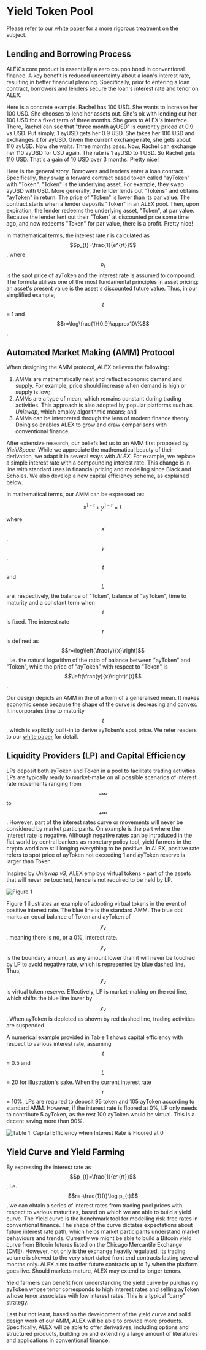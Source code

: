 # Yield Token Pool

Please refer to our [white paper](https://docs.alexgo.io/whitepaper/automated-market-making-of-alex) for a more rigorous treatment on the subject.

## Lending and Borrowing Process

ALEX's core product is essentially a zero coupon bond in conventional finance. A key benefit is reduced uncertainty about a loan's interest rate, resulting in better financial planning. Specifically, prior to entering a loan contract, borrowers and lenders secure the loan's interest rate and tenor on ALEX.

Here is a concrete example. Rachel has 100 USD. She wants to increase her 100 USD. She chooses to lend her assets out. She's ok with lending out her 100 USD for a fixed term of three months. She goes to ALEX's interface. There, Rachel can see that "three month ayUSD" is currently priced at 0.9 vs USD. Put simply, 1 ayUSD gets her 0.9 USD. She takes her 100 USD and exchanges it for ayUSD. Given the current exchange rate, she gets about 110 ayUSD. Now she waits. Three months pass. Now, Rachel can exchange her 110 ayUSD for USD again. The rate is 1 ayUSD to 1 USD. So Rachel gets 110 USD. That's a gain of 10 USD over 3 months. Pretty nice!

Here is the general story. Borrowers and lenders enter a loan contract. Specifically, they swap a forward contract based token called "ayToken" with "Token". "Token" is the underlying asset. For example, they swap ayUSD with USD. More generally, the lender lends out "Tokens" and obtains "ayToken" in return. The price of "Token" is lower than its par value. The contract starts when a lender deposits "Token" in an ALEX pool. Then, upon expiration, the lender redeems the underlying asset, "Token", at par value. Because the lender lent out their "Token" at discounted price some time ago, and now redeems "Token" for par value, there is a profit. Pretty nice!

In mathematical terms, the interest rate r is calculated as $$p_{t}=\frac{1}{e^{rt}}$$, where $$p_{t}$$ is the spot price of ayToken and the interest rate is assumed to compound. The formula utilises one of the most fundamental principles in asset pricing: an asset's present value is the asset's discounted future value. Thus, in our simplified example, $$t$$= 1 and $$r=\log\frac{1}{0.9}\approx10\%$$.

## Automated Market Making (AMM) Protocol

When designing the AMM protocol, ALEX believes the following:

1. AMMs are mathematically neat and reflect economic demand and supply. For example, price should increase when demand is high or supply is low;
2. AMMs are a type of mean, which remains constant during trading activities. This approach is also adopted by popular platforms such as _Uniswap,_ which employ algorithmic means; and
3. AMMs can be interpreted through the lens of modern finance theory. Doing so enables ALEX to grow and draw comparisons with conventional finance.

After extensive research, our beliefs led us to an AMM first proposed by _YieldSpace_. While we appreciate the mathematical beauty of their derivation, we adapt it in several ways with _ALEX_. For example, we replace a simple interest rate with a compounding interest rate. This change is in line with standard uses in financial pricing and modelling since Black and Scholes. We also develop a new capital efficiency scheme, as explained below.

In mathematical terms, our AMM can be expressed as:

$$
x^{1-t}+y^{1-t}=L
$$

where $$x$$, $$y$$, $$t$$ and $$L$$ are, respectively, the balance of "Token", balance of "ayToken", time to maturity and a constant term when $$t$$ is fixed. The interest rate $$r$$ is defined as $$r=\log\left(\frac{y}{x}\right)$$, i.e. the natural logarithm of the ratio of balance between "ayToken" and "Token", while the price of "ayToken" with respect to "Token" is $$\left(\frac{y}{x}\right)^{t}$$.

Our design depicts an AMM in the of a form of a generalised mean. It makes economic sense because the shape of the curve is decreasing and convex. It incorporates time to maturity $$t$$, which is explicitly built-in to derive ayToken's spot price. We refer readers to our [white paper](https://docs.alexgo.io/whitepaper/automated-market-making-of-alex) for detail.

## Liquidity Providers (LP) and Capital Efficiency

LPs deposit both ayToken and Token in a pool to facilitate trading activities. LPs are typically ready to market-make on all possible scenarios of interest rate movements ranging from $$-\infty$$ to $$+\infty$$. However, part of the interest rates curve or movements will never be considered by market participants. On example is the part where the interest rate is negative. Although negative rates can be introduced in the fiat world by central bankers as monetary policy tool, yield farmers in the crypto world are still longing everything to be positive. In ALEX, positive rate refers to spot price of ayToken not exceeding 1 and ayToken reserve is larger than Token.

Inspired by _Uniswap v3_, ALEX employs virtual tokens - part of the assets that will never be touched, hence is not required to be held by LP.

![Figure 1](../.gitbook/assets/cecjing.png)

Figure 1 illustrates an example of adopting virtual tokens in the event of positive interest rate. The blue line is the standard AMM. The blue dot marks an equal balance of Token and ayToken of $$y_{v}$$, meaning there is no, or a 0%, interest rate. $$y_{v}$$ is the boundary amount, as any amount lower than it will never be touched by LP to avoid negative rate, which is represented by blue dashed line. Thus, $$y_{v}$$ is virtual token reserve. Effectively, LP is market-making on the red line, which shifts the blue line lower by $$y_{v}$$. When ayToken is depleted as shown by red dashed line, trading activities are suspended.

A numerical example provided in Table 1 shows capital efficiency with respect to various interest rate, assuming $$t$$= 0.5 and $$L$$= 20 for illustration's sake. When the current interest rate$$r$$= 10%, LPs are required to deposit 95 token and 105 ayToken according to standard AMM. However, if the interest rate is floored at 0%, LP only needs to contribute 5 ayToken, as the rest 100 ayToken would be virtual. This is a decent saving more than 90%.

![Table 1: Capital Efficiency when Interest Rate is Floored at 0](../.gitbook/assets/cectable3.png)

## Yield Curve and Yield Farming

By expressing the interest rate as $$p_{t}=\frac{1}{e^{rt}}$$, i.e. $$r=-\frac{1}{t}\log p_{t}$$, we can obtain a series of interest rates from trading pool prices with respect to various maturities, based on which we are able to build a yield curve. The Yield curve is the benchmark tool for modelling risk-free rates in conventional finance. The shape of the curve dictates expectations about future interest rate path, which helps market participants understand market behaviours and trends. Currently we might be able to build a Bitcoin yield curve from Bitcoin futures listed on the Chicago Mercantile Exchange (CME). However, not only is the exchange heavily regulated, its trading volume is skewed to the very short dated front end contracts lasting several months only. ALEX aims to offer future contracts up to 1y when the platform goes live. Should markets mature, ALEX may extend to longer tenors.

Yield farmers can benefit from understanding the yield curve by purchasing ayToken whose tenor corresponds to high interest rates and selling ayToken whose tenor associates with low interest rates. This is a typical “carry" strategy.

Last but not least, based on the development of the yield curve and solid design work of our AMM, ALEX will be able to provide more products. Specifically, ALEX will be able to offer derivatives, including options and structured products, building on and extending a large amount of literatures and applications in conventional finance.
